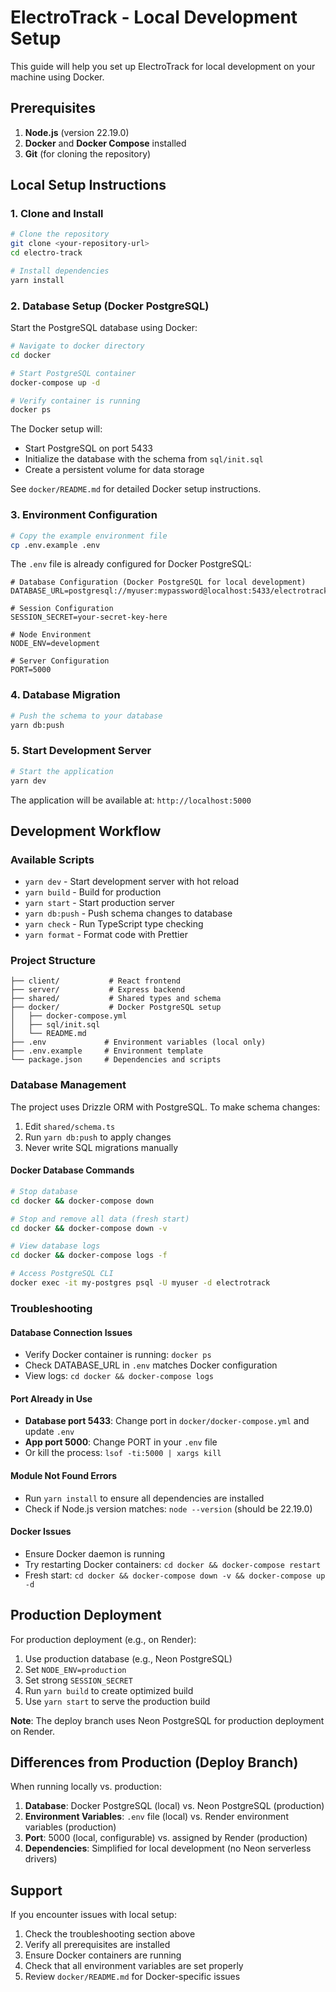 # ElectroTrack - Local Development Setup

This guide will help you set up ElectroTrack for local development on your machine using Docker.

## Prerequisites

1. **Node.js** (version 22.19.0)
2. **Docker** and **Docker Compose** installed
3. **Git** (for cloning the repository)

## Local Setup Instructions

### 1. Clone and Install

```bash
# Clone the repository
git clone <your-repository-url>
cd electro-track

# Install dependencies
yarn install
```

### 2. Database Setup (Docker PostgreSQL)

Start the PostgreSQL database using Docker:

```bash
# Navigate to docker directory
cd docker

# Start PostgreSQL container
docker-compose up -d

# Verify container is running
docker ps
```

The Docker setup will:
- Start PostgreSQL on port 5433
- Initialize the database with the schema from `sql/init.sql`
- Create a persistent volume for data storage

See `docker/README.md` for detailed Docker setup instructions.

### 3. Environment Configuration

```bash
# Copy the example environment file
cp .env.example .env
```

The `.env` file is already configured for Docker PostgreSQL:

```env
# Database Configuration (Docker PostgreSQL for local development)
DATABASE_URL=postgresql://myuser:mypassword@localhost:5433/electrotrack

# Session Configuration
SESSION_SECRET=your-secret-key-here

# Node Environment
NODE_ENV=development

# Server Configuration
PORT=5000
```

### 4. Database Migration

```bash
# Push the schema to your database
yarn db:push
```

### 5. Start Development Server

```bash
# Start the application
yarn dev
```

The application will be available at: `http://localhost:5000`

## Development Workflow

### Available Scripts

- `yarn dev` - Start development server with hot reload
- `yarn build` - Build for production
- `yarn start` - Start production server
- `yarn db:push` - Push schema changes to database
- `yarn check` - Run TypeScript type checking
- `yarn format` - Format code with Prettier

### Project Structure

```
├── client/           # React frontend
├── server/           # Express backend
├── shared/           # Shared types and schema
├── docker/           # Docker PostgreSQL setup
│   ├── docker-compose.yml
│   ├── sql/init.sql
│   └── README.md
├── .env             # Environment variables (local only)
├── .env.example     # Environment template
└── package.json     # Dependencies and scripts
```

### Database Management

The project uses Drizzle ORM with PostgreSQL. To make schema changes:

1. Edit `shared/schema.ts`
2. Run `yarn db:push` to apply changes
3. Never write SQL migrations manually

#### Docker Database Commands

```bash
# Stop database
cd docker && docker-compose down

# Stop and remove all data (fresh start)
cd docker && docker-compose down -v

# View database logs
cd docker && docker-compose logs -f

# Access PostgreSQL CLI
docker exec -it my-postgres psql -U myuser -d electrotrack
```

### Troubleshooting

#### Database Connection Issues

- Verify Docker container is running: `docker ps`
- Check DATABASE_URL in `.env` matches Docker configuration
- View logs: `cd docker && docker-compose logs`

#### Port Already in Use

- **Database port 5433**: Change port in `docker/docker-compose.yml` and update `.env`
- **App port 5000**: Change PORT in your `.env` file
- Or kill the process: `lsof -ti:5000 | xargs kill`

#### Module Not Found Errors

- Run `yarn install` to ensure all dependencies are installed
- Check if Node.js version matches: `node --version` (should be 22.19.0)

#### Docker Issues

- Ensure Docker daemon is running
- Try restarting Docker containers: `cd docker && docker-compose restart`
- Fresh start: `cd docker && docker-compose down -v && docker-compose up -d`

## Production Deployment

For production deployment (e.g., on Render):

1. Use production database (e.g., Neon PostgreSQL)
2. Set `NODE_ENV=production`
3. Set strong `SESSION_SECRET`
4. Run `yarn build` to create optimized build
5. Use `yarn start` to serve the production build

**Note**: The deploy branch uses Neon PostgreSQL for production deployment on Render.

## Differences from Production (Deploy Branch)

When running locally vs. production:

1. **Database**: Docker PostgreSQL (local) vs. Neon PostgreSQL (production)
2. **Environment Variables**: `.env` file (local) vs. Render environment variables (production)
3. **Port**: 5000 (local, configurable) vs. assigned by Render (production)
4. **Dependencies**: Simplified for local development (no Neon serverless drivers)

## Support

If you encounter issues with local setup:

1. Check the troubleshooting section above
2. Verify all prerequisites are installed
3. Ensure Docker containers are running
4. Check that all environment variables are set properly
5. Review `docker/README.md` for Docker-specific issues
